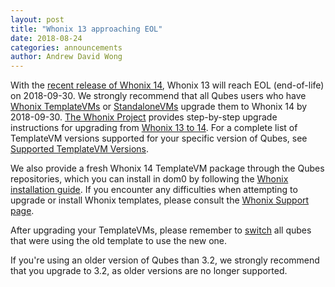 ```yaml
---
layout: post
title: "Whonix 13 approaching EOL"
date: 2018-08-24
categories: announcements
author: Andrew David Wong
---
```


With the [recent release of Whonix 14], Whonix 13 will reach EOL (end-of-life)
on 2018-09-30. We strongly recommend that all Qubes users who have [Whonix
TemplateVMs] or [StandaloneVMs] upgrade them to Whonix 14 by 2018-09-30. [The
Whonix Project] provides step-by-step upgrade instructions for upgrading from
[Whonix 13 to 14]. For a complete list of TemplateVM versions supported for your
specific version of Qubes, see [Supported TemplateVM Versions].

We also provide a fresh Whonix 14 TemplateVM package through the Qubes
repositories, which you can install in dom0 by following the [Whonix
installation guide]. If you encounter any difficulties when attempting to
upgrade or install Whonix templates, please consult the [Whonix Support page].

After upgrading your TemplateVMs, please remember to [switch] all qubes that
were using the old template to use the new one.

If you're using an older version of Qubes than 3.2, we strongly recommend that
you upgrade to 3.2, as older versions are no longer supported.


[recent release of Whonix 14]: /news/2018/08/07/whonix-14-has-been-released/
[Whonix TemplateVMs]: https://www.whonix.org/wiki/Qubes
[StandaloneVMs]: /doc/glossary/#standalone
[The Whonix Project]: https://www.whonix.org/
[Whonix 13 to 14]: https://www.whonix.org/wiki/Upgrading_Whonix_13_to_Whonix_14
[Supported TemplateVM Versions]: /doc/supported-versions/#templates
[Whonix installation guide]: https://www.whonix.org/wiki/Qubes/Install
[Whonix Support page]: https://www.whonix.org/wiki/Support
[switch]: /doc/templates/#switching

